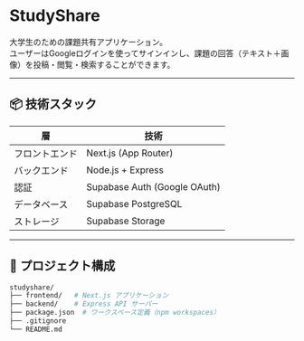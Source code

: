 # StudyShare

大学生のための課題共有アプリケーション。  
ユーザーはGoogleログインを使ってサインインし、課題の回答（テキスト＋画像）を投稿・閲覧・検索することができます。

---

## 📦 技術スタック

| 層 | 技術 |
|----|------|
| フロントエンド | Next.js (App Router) |
| バックエンド | Node.js + Express |
| 認証 | Supabase Auth (Google OAuth) |
| データベース | Supabase PostgreSQL |
| ストレージ | Supabase Storage |

---

## 📁 プロジェクト構成

```bash
studyshare/
├── frontend/   # Next.js アプリケーション
├── backend/    # Express API サーバー
├── package.json  # ワークスペース定義（npm workspaces）
├── .gitignore
└── README.md
